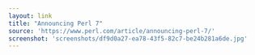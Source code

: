 ```yaml
---
layout: link
title: "Announcing Perl 7"
source: 'https://www.perl.com/article/announcing-perl-7/'
screenshot: 'screenshots/df9d0a27-ea78-43f5-82c7-be24b281a6de.jpg'
---
```


